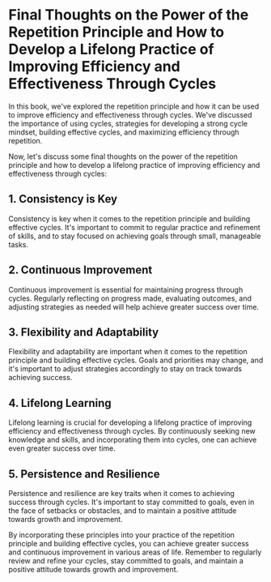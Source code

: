 Final Thoughts on the Power of the Repetition Principle and How to Develop a Lifelong Practice of Improving Efficiency and Effectiveness Through Cycles
===================================================================================================================================================================

In this book, we've explored the repetition principle and how it can be used to improve efficiency and effectiveness through cycles. We've discussed the importance of using cycles, strategies for developing a strong cycle mindset, building effective cycles, and maximizing efficiency through repetition.

Now, let's discuss some final thoughts on the power of the repetition principle and how to develop a lifelong practice of improving efficiency and effectiveness through cycles:

1\. Consistency is Key
---------------------

Consistency is key when it comes to the repetition principle and building effective cycles. It's important to commit to regular practice and refinement of skills, and to stay focused on achieving goals through small, manageable tasks.

2\. Continuous Improvement
-------------------------

Continuous improvement is essential for maintaining progress through cycles. Regularly reflecting on progress made, evaluating outcomes, and adjusting strategies as needed will help achieve greater success over time.

3\. Flexibility and Adaptability
-------------------------------

Flexibility and adaptability are important when it comes to the repetition principle and building effective cycles. Goals and priorities may change, and it's important to adjust strategies accordingly to stay on track towards achieving success.

4\. Lifelong Learning
--------------------

Lifelong learning is crucial for developing a lifelong practice of improving efficiency and effectiveness through cycles. By continuously seeking new knowledge and skills, and incorporating them into cycles, one can achieve even greater success over time.

5\. Persistence and Resilience
-----------------------------

Persistence and resilience are key traits when it comes to achieving success through cycles. It's important to stay committed to goals, even in the face of setbacks or obstacles, and to maintain a positive attitude towards growth and improvement.

By incorporating these principles into your practice of the repetition principle and building effective cycles, you can achieve greater success and continuous improvement in various areas of life. Remember to regularly review and refine your cycles, stay committed to goals, and maintain a positive attitude towards growth and improvement.
